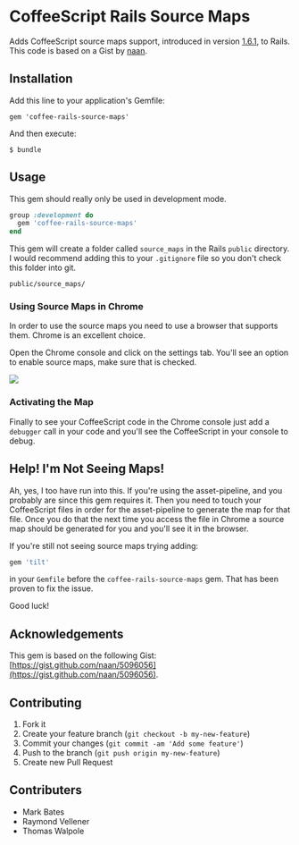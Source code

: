 # CoffeeScript Rails Source Maps

Adds CoffeeScript source maps support, introduced in version [1.6.1](http://coffeescript.org/#changelog), to Rails. This code is based on a Gist by [naan](https://gist.github.com/naan/5096056).

## Installation

Add this line to your application's Gemfile:

    gem 'coffee-rails-source-maps'

And then execute:

    $ bundle

## Usage

This gem should really only be used in development mode.

```ruby
group :development do
  gem 'coffee-rails-source-maps'
end
```

This gem will create a folder called `source_maps` in the Rails `public` directory. I would recommend adding this to your `.gitignore` file so you don't check this folder into git.

```
public/source_maps/
```

### Using Source Maps in Chrome

In order to use the source maps you need to use a browser that supports them. Chrome is an excellent choice.

Open the Chrome console and click on the settings tab. You'll see an option to enable source maps, make sure that is checked.

![](http://i.imgur.com/5ndSqZV.jpg)

### Activating the Map

Finally to see your CoffeeScript code in the Chrome console just add a `debugger` call in your code and you'll see the CoffeeScript in your console to debug.

## Help! I'm Not Seeing Maps!

Ah, yes, I too have run into this. If you're using the asset-pipeline, and you probably are since this gem requires it. Then you need to touch your CoffeeScript files in order for the asset-pipeline to generate the map for that file. Once you do that the next time you access the file in Chrome a source map should be generated for you and you'll see it in the browser.

If you're still not seeing source maps trying adding:

```ruby
gem 'tilt'
```

in your `Gemfile` before the `coffee-rails-source-maps` gem. That has been proven to fix the issue.

Good luck!

## Acknowledgements

This gem is based on the following Gist: [https://gist.github.com/naan/5096056](https://gist.github.com/naan/5096056).

## Contributing

1. Fork it
2. Create your feature branch (`git checkout -b my-new-feature`)
3. Commit your changes (`git commit -am 'Add some feature'`)
4. Push to the branch (`git push origin my-new-feature`)
5. Create new Pull Request

## Contributers

* Mark Bates
* Raymond Vellener
* Thomas Walpole
